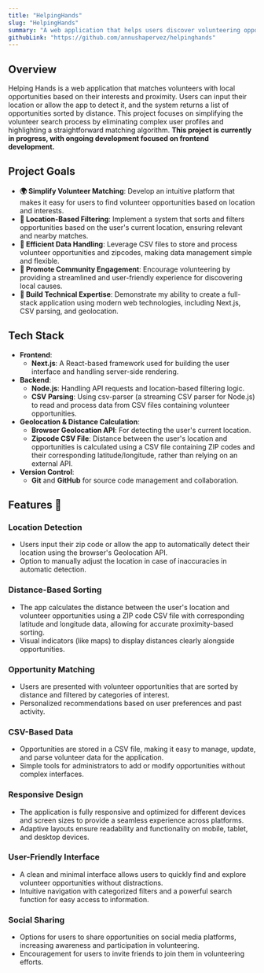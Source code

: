 ```yaml
---
title: "HelpingHands"
slug: "HelpingHands"
summary: "A web application that helps users discover volunteering opportunities in New York City based on their personal interests."
githubLink: "https://github.com/annushapervez/helpinghands"
---
```


## Overview
Helping Hands is a web application that matches volunteers with local opportunities based on their interests and proximity. Users can input their location or allow the app to detect it, and the system returns a list of opportunities sorted by distance. This project focuses on simplifying the volunteer search process by eliminating complex user profiles and highlighting a straightforward matching algorithm.
 **This project is currently in progress, with ongoing development focused on frontend development.**

## Project Goals
- **🌍 Simplify Volunteer Matching**: Develop an intuitive platform that makes it easy for users to find volunteer opportunities based on location and interests.
- **📍 Location-Based Filtering**: Implement a system that sorts and filters opportunities based on the user's current location, ensuring relevant and nearby matches.
- **📂 Efficient Data Handling**: Leverage CSV files to store and process volunteer opportunities and zipcodes, making data management simple and flexible.
- **🤝 Promote Community Engagement**: Encourage volunteering by providing a streamlined and user-friendly experience for discovering local causes.
- **🚀 Build Technical Expertise**: Demonstrate my ability to create a full-stack application using modern web technologies, including Next.js, CSV parsing, and geolocation.

## Tech Stack
- **Frontend**: 
  - **Next.js**: A React-based framework used for building the user interface and handling server-side rendering.
- **Backend**: 
  - **Node.js**: Handling API requests and location-based filtering logic.
  - **CSV Parsing**: Using csv-parser (a streaming CSV parser for Node.js) to read and process data from CSV files containing volunteer opportunities.
- **Geolocation & Distance Calculation**:
  - **Browser Geolocation API**: For detecting the user's current location.
  - **Zipcode CSV File**: Distance between the user's location and opportunities is calculated using a CSV file containing ZIP codes and their corresponding latitude/longitude, rather than relying on an external API.
- **Version Control**: 
  - **Git** and **GitHub** for source code management and collaboration.

## Features 🌟
### Location Detection
  - Users input their zip code or allow the app to automatically detect their location using the browser's Geolocation API.
  - Option to manually adjust the location in case of inaccuracies in automatic detection.

### Distance-Based Sorting
  - The app calculates the distance between the user's location and volunteer opportunities using a ZIP code CSV file with corresponding latitude and longitude data, allowing for accurate proximity-based sorting.
  - Visual indicators (like maps) to display distances clearly alongside opportunities.

### Opportunity Matching
  - Users are presented with volunteer opportunities that are sorted by distance and filtered by categories of interest.
  - Personalized recommendations based on user preferences and past activity.

### CSV-Based Data
  - Opportunities are stored in a CSV file, making it easy to manage, update, and parse volunteer data for the application.
  - Simple tools for administrators to add or modify opportunities without complex interfaces.

### Responsive Design
  - The application is fully responsive and optimized for different devices and screen sizes to provide a seamless experience across platforms.
  - Adaptive layouts ensure readability and functionality on mobile, tablet, and desktop devices.

### User-Friendly Interface
  - A clean and minimal interface allows users to quickly find and explore volunteer opportunities without distractions.
  - Intuitive navigation with categorized filters and a powerful search function for easy access to information.

### Social Sharing
  - Options for users to share opportunities on social media platforms, increasing awareness and participation in volunteering.
  - Encouragement for users to invite friends to join them in volunteering efforts.